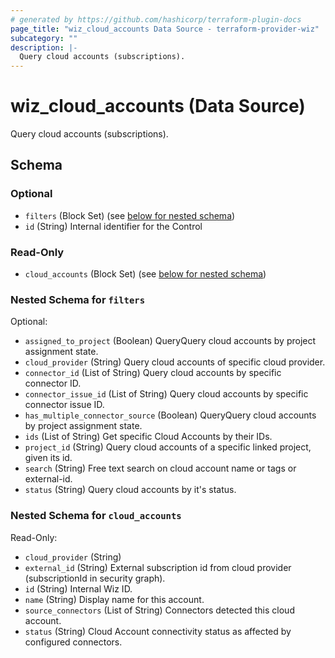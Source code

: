 ```yaml
---
# generated by https://github.com/hashicorp/terraform-plugin-docs
page_title: "wiz_cloud_accounts Data Source - terraform-provider-wiz"
subcategory: ""
description: |-
  Query cloud accounts (subscriptions).
---
```


# wiz_cloud_accounts (Data Source)

Query cloud accounts (subscriptions).



<!-- schema generated by tfplugindocs -->
## Schema

### Optional

- `filters` (Block Set) (see [below for nested schema](#nestedblock--filters))
- `id` (String) Internal identifier for the Control

### Read-Only

- `cloud_accounts` (Block Set) (see [below for nested schema](#nestedblock--cloud_accounts))

<a id="nestedblock--filters"></a>
### Nested Schema for `filters`

Optional:

- `assigned_to_project` (Boolean) QueryQuery cloud accounts by project assignment state.
- `cloud_provider` (String) Query cloud accounts of specific cloud provider.
- `connector_id` (List of String) Query cloud accounts by specific connector ID.
- `connector_issue_id` (List of String) Query cloud accounts by specific connector issue ID.
- `has_multiple_connector_source` (Boolean) QueryQuery cloud accounts by project assignment state.
- `ids` (List of String) Get specific Cloud Accounts by their IDs.
- `project_id` (String) Query cloud accounts of a specific linked project, given its id.
- `search` (String) Free text search on cloud account name or tags or external-id.
- `status` (String) Query cloud accounts by it's status.


<a id="nestedblock--cloud_accounts"></a>
### Nested Schema for `cloud_accounts`

Read-Only:

- `cloud_provider` (String)
- `external_id` (String) External subscription id from cloud provider (subscriptionId in security graph).
- `id` (String) Internal Wiz ID.
- `name` (String) Display name for this account.
- `source_connectors` (List of String) Connectors detected this cloud account.
- `status` (String) Cloud Account connectivity status as affected by configured connectors.


